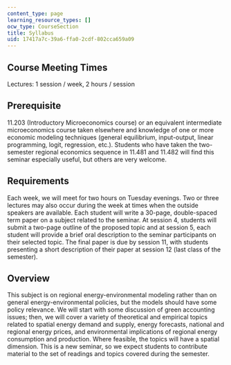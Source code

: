```yaml
---
content_type: page
learning_resource_types: []
ocw_type: CourseSection
title: Syllabus
uid: 17417a7c-39a6-ffa0-2cdf-802cca659a09
---
```


Course Meeting Times
--------------------

Lectures: 1 session / week, 2 hours / session

Prerequisite
------------

11.203 (Introductory Microeconomics course) or an equivalent intermediate microeconomics course taken elsewhere and knowledge of one or more economic modeling techniques (general equilibrium, input-output, linear programming, logit, regression, etc.). Students who have taken the two-semester regional economics sequence in 11.481 and 11.482 will find this seminar especially useful, but others are very welcome.

Requirements
------------

Each week, we will meet for two hours on Tuesday evenings. Two or three lectures may also occur during the week at times when the outside speakers are available. Each student will write a 30-page, double-spaced term paper on a subject related to the seminar. At session 4, students will submit a two-page outline of the proposed topic and at session 5, each student will provide a brief oral description to the seminar participants on their selected topic. The final paper is due by session 11, with students presenting a short description of their paper at session 12 (last class of the semester).

Overview
--------

This subject is on regional energy-environmental modeling rather than on general energy-environmental policies, but the models should have some policy relevance. We will start with some discussion of green accounting issues; then, we will cover a variety of theoretical and empirical topics related to spatial energy demand and supply, energy forecasts, national and regional energy prices, and environmental implications of regional energy consumption and production. Where feasible, the topics will have a spatial dimension. This is a new seminar, so we expect students to contribute material to the set of readings and topics covered during the semester.